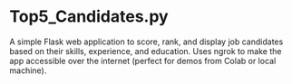 # Top5_Candidates.py
A simple Flask web application to score, rank, and display job candidates based on their skills, experience, and education. Uses ngrok to make the app accessible over the internet (perfect for demos from Colab or local machine).
